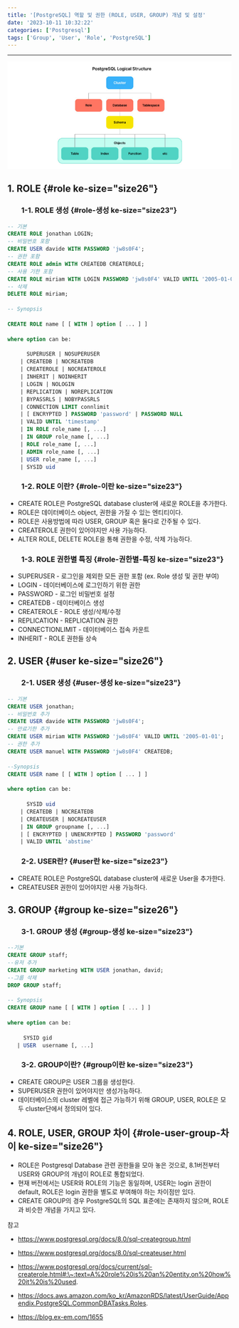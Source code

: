 ```yaml
---
title: '[PostgreSQL] 역할 및 권한 (ROLE, USER, GROUP) 개념 및 설정'
date: '2023-10-11 10:32:22'
categories: ['Postgresql']
tags: ['Group', 'User', 'Role', 'PostgreSQL']
---
```


------------------------------------------------------------------------

![](/images/posts/22/img.jpg)

## 1. ROLE {#role ke-size="size26"}

###         1-1. ROLE 생성 {#role-생성 ke-size="size23"}

``` {.sql ke-language="sql" ke-type="codeblock"}
-- 기본
CREATE ROLE jonathan LOGIN;
-- 비밀번호 포함
CREATE USER davide WITH PASSWORD 'jw8s0F4';
-- 권한 포함
CREATE ROLE admin WITH CREATEDB CREATEROLE;
-- 사용 기한 포함
CREATE ROLE miriam WITH LOGIN PASSWORD 'jw8s0F4' VALID UNTIL '2005-01-01';
-- 삭제
DELETE ROLE miriam;

-- Synopsis

CREATE ROLE name [ [ WITH ] option [ ... ] ]

where option can be:

      SUPERUSER | NOSUPERUSER
    | CREATEDB | NOCREATEDB
    | CREATEROLE | NOCREATEROLE
    | INHERIT | NOINHERIT
    | LOGIN | NOLOGIN
    | REPLICATION | NOREPLICATION
    | BYPASSRLS | NOBYPASSRLS
    | CONNECTION LIMIT connlimit
    | [ ENCRYPTED ] PASSWORD 'password' | PASSWORD NULL
    | VALID UNTIL 'timestamp'
    | IN ROLE role_name [, ...]
    | IN GROUP role_name [, ...]
    | ROLE role_name [, ...]
    | ADMIN role_name [, ...]
    | USER role_name [, ...]
    | SYSID uid
```

###         1-2. ROLE 이란? {#role-이란 ke-size="size23"}

-   CREATE ROLE은 PostgreSQL database cluster에 새로운 ROLE을 추가한다. 
-   ROLE은 데이터베이스 object, 권한을 가질 수 있는 엔티티이다.
-   ROLE은 사용방법에 따라 USER, GROUP 혹은 둘다로 간주될 수 있다.
-   CREATEROLE 권한이 있어야지만 사용 가능하다.
-   ALTER ROLE, DELETE ROLE을 통해 권한을 수정, 삭제 가능하다.

###         1-3. ROLE 권한별 특징 {#role-권한별-특징 ke-size="size23"}

-   SUPERUSER - 로그인을 제외한 모든 권한 포함 (ex. Role 생성 및 권한 부여)
-   LOGIN - 데이터베이스에 로그인하기 위한 권한
-   PASSWORD - 로그인 비밀번호 설정
-   CREATEDB - 데이터베이스 생성
-   CREATEROLE - ROLE 생성/삭제/수정
-   REPLICATION - REPLICATION 권한
-   CONNECTIONLIMIT - 데이터베이스 접속 카운트
-   INHERIT - ROLE 권한들 상속

## 2. USER {#user ke-size="size26"}

###         2-1. USER 생성 {#user-생성 ke-size="size23"}

``` {.sql ke-language="sql" ke-type="codeblock"}
-- 기본
CREATE USER jonathan;
-- 비밀번호 추가
CREATE USER davide WITH PASSWORD 'jw8s0F4';
-- 만료기한 추가
CREATE USER miriam WITH PASSWORD 'jw8s0F4' VALID UNTIL '2005-01-01';
-- 권한 추가
CREATE USER manuel WITH PASSWORD 'jw8s0F4' CREATEDB;

--Synopsis
CREATE USER name [ [ WITH ] option [ ... ] ]

where option can be:
    
      SYSID uid 
    | CREATEDB | NOCREATEDB
    | CREATEUSER | NOCREATEUSER
    | IN GROUP groupname [, ...]
    | [ ENCRYPTED | UNENCRYPTED ] PASSWORD 'password'
    | VALID UNTIL 'abstime'
```

###         2-2. USER란? {#user란 ke-size="size23"}

-   CREATE ROLE은 PostgreSQL database cluster에 새로운 User을 추가한다.
-   CREATEUSER 권한이 있어야지만 사용 가능하다.

## 3. GROUP {#group ke-size="size26"}

###         3-1. GROUP 생성 {#group-생성 ke-size="size23"}

``` {.sql ke-language="sql" ke-type="codeblock"}
--기본
CREATE GROUP staff;
--유저 추가
CREATE GROUP marketing WITH USER jonathan, david;
--그룹 삭제
DROP GROUP staff;

-- Synopsis
CREATE GROUP name [ [ WITH ] option [ ... ] ]

where option can be:

     SYSID gid
   | USER  username [, ...]
```

###         3-2. GROUP이란? {#group이란 ke-size="size23"}

-   CREATE GROUP은 USER 그룹을 생성한다. 
-   SUPERUSER 권한이 있어야지만 생성가능하다.
-   데이터베이스의 cluster 레벨에 접근 가능하기 위해 GROUP, USER, ROLE은 모두 cluster단에서 정의되어 있다.

## 4. ROLE, USER, GROUP 차이 {#role-user-group-차이 ke-size="size26"}

-   ROLE은 Postgresql Database 관련 권한들을 모아 놓은 것으로, 8.1버전부터 USER와 GROUP의 개념이 ROLE로 통합되었다.
-   현재 버전에서는 USER와 ROLE의 기능은 동일하며, USER는 login 권한이 default, ROLE은 login 권한을 별도로 부여해야 하는 차이점만 있다. 
-   CREATE GROUP의 경우 PostgreSQL의 SQL 표준에는 존재하지 않으며, ROLE과 비슷한 개념을 가지고 있다.
 

참고

- https://www.postgresql.org/docs/8.0/sql-creategroup.html

- https://www.postgresql.org/docs/8.0/sql-createuser.html

- https://www.postgresql.org/docs/current/sql-createrole.html#:\~:text=A%20role%20is%20an%20entity,on%20how%20it%20is%20used.

- https://docs.aws.amazon.com/ko_kr/AmazonRDS/latest/UserGuide/Appendix.PostgreSQL.CommonDBATasks.Roles.

- https://blog.ex-em.com/1655